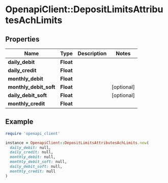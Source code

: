 # OpenapiClient::DepositLimitsAttributesAchLimits

## Properties

| Name | Type | Description | Notes |
| ---- | ---- | ----------- | ----- |
| **daily_debit** | **Float** |  |  |
| **daily_credit** | **Float** |  |  |
| **monthly_debit** | **Float** |  |  |
| **monthly_debit_soft** | **Float** |  | [optional] |
| **daily_debit_soft** | **Float** |  | [optional] |
| **monthly_credit** | **Float** |  |  |

## Example

```ruby
require 'openapi_client'

instance = OpenapiClient::DepositLimitsAttributesAchLimits.new(
  daily_debit: null,
  daily_credit: null,
  monthly_debit: null,
  monthly_debit_soft: null,
  daily_debit_soft: null,
  monthly_credit: null
)
```

